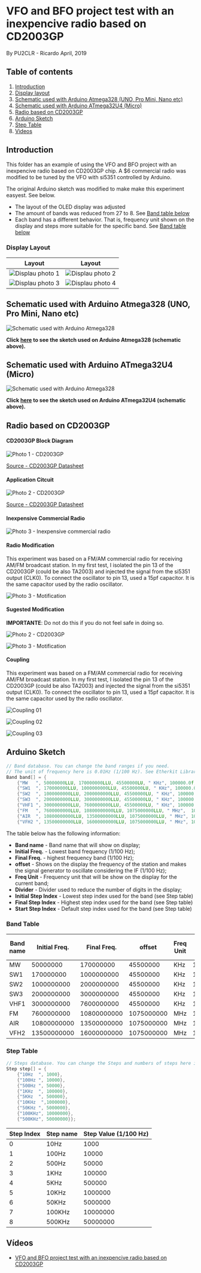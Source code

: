 # VFO and BFO project test with an inexpencive radio based on CD2003GP 

By PU2CLR - Ricardo
April, 2019

## Table of contents

1. [Introduction](https://github.com/pu2clr/VFO_BFO_OLED_ARDUINO/tree/master/Experiments/VFO_RADIO_CD2003GP#introduction)
2. [Display layout](https://github.com/pu2clr/VFO_BFO_OLED_ARDUINO/tree/master/Experiments/VFO_RADIO_CD2003GP#display-layout)
3. [Schematic used with Arduino Atmega328 (UNO, Pro Mini, Nano etc)](https://github.com/pu2clr/VFO_BFO_OLED_ARDUINO/tree/master/Experiments/VFO_RADIO_CD2003GP#schematic-used-with-arduino-atmega328-uno-pro-mini-nano-etc)
4. [Schematic used with Arduino ATmega32U4 (Micro)](https://github.com/pu2clr/VFO_BFO_OLED_ARDUINO/tree/master/Experiments/VFO_RADIO_CD2003GP#schematic-used-with-arduino-atmega32u4-micro)
5. [Radio based on CD2003GP](https://github.com/pu2clr/VFO_BFO_OLED_ARDUINO/tree/master/Experiments/VFO_RADIO_CD2003GP#radio-based-on-cd2003gp)
6. [Arduino Sketch](https://github.com/pu2clr/VFO_BFO_OLED_ARDUINO/tree/master/Experiments/VFO_RADIO_CD2003GP#arduino-sketch)
7. [Step Table](https://github.com/pu2clr/VFO_BFO_OLED_ARDUINO/tree/master/Experiments/VFO_RADIO_CD2003GP#step-table)
8. [Videos](https://github.com/pu2clr/VFO_BFO_OLED_ARDUINO/tree/master/Experiments/VFO_RADIO_CD2003GP#v%C3%ADdeos)



## Introduction

This folder has an example of using the VFO and BFO project with an inexpencive radio based on CD2003GP chip. A $6 commercial radio was modified to be tuned by the VFO with si5351 controlled by Arduino. 

The original Arduino sketch was modified to make make this experiment easyest. See below.

- The layout of the OLED display was adjusted 
- The amount of bands was reduced from 27 to 8. See [Band table below](https://github.com/pu2clr/VFO_BFO_OLED_ARDUINO/tree/master/Experiments/VFO_RADIO_CD2003GP#band-table)
- Each band has a different behavior. That is, frequency unit shown on the display and steps more suitable for the specific band. See [Band table below](https://github.com/pu2clr/VFO_BFO_OLED_ARDUINO/tree/master/Experiments/VFO_RADIO_CD2003GP#band-table)


### Display Layout


| Layout |  Layout |
| ------ |  ------ |
| ![Displau photo 1](https://github.com/pu2clr/VFO_BFO_OLED_ARDUINO/blob/master/Experiments/VFO_RADIO_CD2003GP/images/OLED_01.png)| ![Displau photo 2](https://github.com/pu2clr/VFO_BFO_OLED_ARDUINO/blob/master/Experiments/VFO_RADIO_CD2003GP/images/OLED_02.png) |
| ![Displau photo 3](https://github.com/pu2clr/VFO_BFO_OLED_ARDUINO/blob/master/Experiments/VFO_RADIO_CD2003GP/images/OLED_03.png)| ![Displau photo 4](https://github.com/pu2clr/VFO_BFO_OLED_ARDUINO/blob/master/Experiments/VFO_RADIO_CD2003GP/images/OLED_04.png) |


## Schematic used with Arduino Atmega328 (UNO, Pro Mini, Nano etc)

![Schematic used with Arduino Atmega328](https://github.com/pu2clr/VFO_BFO_OLED_ARDUINO/blob/master/Experiments/VFO_RADIO_CD2003GP/schematic/vfobfo_ir_schematic_atemega328.png)

__Click [here](https://github.com/pu2clr/VFO_BFO_OLED_ARDUINO/blob/master/Experiments/VFO_RADIO_CD2003GP/source/si5351_vfoCD2003GP_atmega328/si5351_vfoCD2003GP_atmega328.ino) to see the sketch used on Arduino Atmega328 (schematic above).__



## Schematic used with Arduino ATmega32U4 (Micro)

![Schematic used with Arduino Atmega328](https://github.com/pu2clr/VFO_BFO_OLED_ARDUINO/blob/master/Experiments/VFO_RADIO_CD2003GP/schematic/bfo_schematic.png)

__Click [here](https://github.com/pu2clr/VFO_BFO_OLED_ARDUINO/blob/master/Experiments/VFO_RADIO_CD2003GP/source/si5351_vfoCD2003GP_atmega32u4/si5351_vfoCD2003GP_atmega32u4.ino) to see the sketch used on Arduino ATmega32U4 (schematic above).__ 


## Radio based on CD2003GP

#### CD2003GP Block Diagram

![Photo 1 - CD2003GP](https://github.com/pu2clr/VFO_BFO_OLED_ARDUINO/blob/master/Experiments/VFO_RADIO_CD2003GP/images/CD2003GP_block_diagram_01.png)

[Source - CD2003GP Datasheet](http://www.datasheetcafe.com/cd2003gp-datasheet-pdf/)

#### Application Citcuit

![Photo 2 - CD2003GP](https://github.com/pu2clr/VFO_BFO_OLED_ARDUINO/blob/master/Experiments/VFO_RADIO_CD2003GP/images/CD2003GP_application_circuit.png)

[Source - CD2003GP Datasheet](http://www.datasheetcafe.com/cd2003gp-datasheet-pdf/)


#### Inexpensive Commercial Radio
![Photo 3 - Inexpensive commercial radio](https://github.com/pu2clr/VFO_BFO_OLED_ARDUINO/blob/master/Experiments/VFO_RADIO_CD2003GP/images/inexpensive_receiver_01.jpg)



#### Radio Modification


This experiment was based on a FM/AM commercial radio for receiving AM/FM broadcast station. 
In my first test, I isolated the pin 13 of the CD2003GP (could be also TA2003) and injected the signal from the si5351 output (CLK0). To connect the oscillator to pin 13, used a 15pf capacitor. It is the same capacitor used by the radio oscillator.




![Photo 3 - Motification ](https://github.com/pu2clr/VFO_BFO_OLED_ARDUINO/blob/master/Experiments/VFO_RADIO_CD2003GP/images/inexpensive_receiver_02.jpg)



#### Sugested Modification

__IMPORTANTE__: Do not do this if you do not feel safe in doing so.

![Photo 2 - CD2003GP](https://github.com/pu2clr/VFO_BFO_OLED_ARDUINO/blob/master/Experiments/VFO_RADIO_CD2003GP/images/CD2003GP_application_circuit_modification.png)


![Photo 3 - Motification ](https://github.com/pu2clr/VFO_BFO_OLED_ARDUINO/blob/master/Experiments/VFO_RADIO_CD2003GP/images/inexpensive_receiver_03.jpg)



#### Coupling

This experiment was based on a FM/AM commercial radio for receiving AM/FM broadcast station. 
In my first test, I isolated the pin 13 of the CD2003GP (could be also TA2003) and injected the signal from the si5351 output (CLK0). 
To connect the oscillator to pin 13, used a 15pf capacitor. It is the same capacitor used by the radio oscillator.


![Coupling 01](https://github.com/pu2clr/VFO_BFO_OLED_ARDUINO/blob/master/Experiments/VFO_RADIO_CD2003GP/schematic/coupling_01.png)


![Coupling 02](https://github.com/pu2clr/VFO_BFO_OLED_ARDUINO/blob/master/Experiments/VFO_RADIO_CD2003GP/schematic/coupling_02.png)


![Coupling 03](https://github.com/pu2clr/VFO_BFO_OLED_ARDUINO/blob/master/Experiments/VFO_RADIO_CD2003GP/schematic/coupling_03.png)



## Arduino Sketch 



```cpp
// Band database. You can change the band ranges if you need.
// The unit of frequency here is 0.01Hz (1/100 Hz). See Etherkit Library at https://github.com/etherkit/Si5351Arduino
Band band[] = {
    {"MW   ", 50000000LLU, 170000000LLU, 45500000LU, " KHz", 100000.0f, 2, 3, 6, 5},
    {"SW1  ", 170000000LLU, 1000000000LLU, 45500000LU, " KHz", 100000.0f, 2, 2, 6, 3},
    {"SW2  ", 1000000000LLU, 2000000000LLU, 45500000LU, " KHz", 100000.0f, 2, 2, 6, 3},
    {"SW3  ", 2000000000LLU, 3000000000LLU, 45500000LU, " KHz", 100000.0f, 2, 2, 6, 3},
    {"VHF1 ", 3000000000LLU, 7600000000LLU, 45500000LU, " KHz", 100000.0f, 2, 2, 7, 3},
    {"FM   ", 7600000000LLU, 10800000000LLU, 1075000000LLU, " MHz",  100000000.0f, 1, 6, 8, 7},
    {"AIR  ", 10800000000LLU, 13500000000LLU, 1075000000LLU, " MHz", 100000000.0f, 2, 2, 7, 5},
    {"VFH2 ", 13500000000LLU, 16000000000LLU, 1075000000LLU, " MHz", 100000000.0f, 2, 2, 7, 5}};
```

The table below has the following information:

- __Band name__ - Band name that will show on display;
- __Initial Freq.__ -  Lowest band frequency (1/100 Hz);
- __Final Freq.__ - highest frequency band (1/100 Hz);
- __offset__ - Shows on the display the frequency of the station and makes the signal generator to oscillate considering the IF (1/100 Hz);
- __Freq Unit__ - Frequency unit that will be show on the display for the current band;
- __Divider__ - Divider used to reduce the number of digits in the display;
- __Initial Step Index__ - Lowest step index used for the band (see Step table)
- __Final Step Index__ - Highest step index used for the band (see Step table) 
- __Start Step Index__ - Default step index used for the band (see Step table)


### Band Table 

| Band name | Initial Freq.  | Final Freq. | offset | Freq Unit | Divider | Initial Step Index | Final Step Index | Start Step Index |
| --------- | ----------------------- | -------------------- | ---------------- | -----------------| --------------- |------------------ | ---------------- | ---------------- |  
| MW   | 50000000 | 170000000 | 45500000 |  KHz | 100000 | 2 | 3 | 6 | 5 |
| SW1  | 170000000 | 1000000000 | 45500000  | KHz | 100000 | 2 | 2 | 6 | 3 |
| SW2  | 1000000000 | 2000000000 | 45500000  | KHz | 100000 | 2 | 2 | 6 | 3 |
| SW3  | 2000000000 | 3000000000 | 45500000  | KHz | 100000 | 2 | 2 | 6 | 3 |
| VHF1 | 3000000000 | 7600000000 | 45500000  | KHz | 100000 | 2 | 2 | 7 | 3 |
| FM   | 7600000000 | 10800000000 | 1075000000  | MHz |  100000000 | 1 | 6 | 8 | 7 |
| AIR  | 10800000000 | 13500000000 | 1075000000  | MHz | 100000000 | 2 | 2 | 7 | 5 |
| VFH2 | 13500000000 | 16000000000 | 1075000000  | MHz| 100000000 | 2 | 2 | 7| 5 |


### Step Table 

```cpp 
// Steps database. You can change the Steps and numbers of steps here if you need.
Step step[] = {
    {"10Hz  ", 1000},
    {"100Hz ", 10000},
    {"500Hz ", 50000},
    {"1KHz  ", 100000},
    {"5KHz  ", 500000},
    {"10KHz  ",1000000},
    {"50KHz ", 5000000},
    {"100KHz", 10000000},
    {"500KHz", 50000000}};
```


| Step Index | Step name | Step Value (1/100 Hz) |
| ---------- | --------- | --------------------- | 
| 0          | 10Hz      |     1000 |
| 1          | 100Hz     |    10000 |
| 2          | 500Hz     |    50000 |
| 3          | 1KHz      |   100000 |
| 4          | 5KHz      |   500000 |
| 5          | 10KHz     |  1000000 |
| 6          | 50KHz     |  5000000 |
| 7          | 100KHz    | 10000000 |
| 8          | 500KHz    | 50000000 |



## Vídeos 

- [VFO and BFO project test with an inexpencive radio based on CD2003GP](https://youtu.be/_KgBc6vYWLg)



